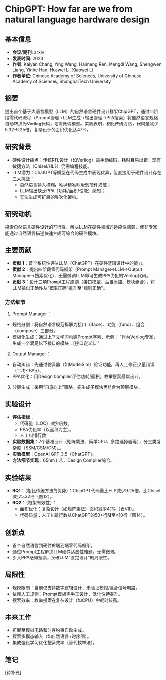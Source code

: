 # ChipGPT: How far are we from natural language hardware design

## 基本信息
- **会议/期刊**: arxiv
- **发表时间**: 2023
- **作者**: Kaiyan Chang, Ying Wang, Haimeng Ren, Mengdi Wang, Shengwen Liang, Yinhe Han, Huawei Li, Xiaowei Li
- **作者单位**: Chinese Academy of Sciences, University of Chinese Academy of Sciences, ShanghaiTech University
  
## 摘要
提出首个基于大语言模型（LLM）的自然语言硬件设计框架ChipGPT，通过四阶段零代码流程（Prompt管理→LLM生成→输出管理→PPA搜索）将自然语言规格自动转换为Verilog代码，无需微调模型。实验表明，相比传统方法，代码量减少5.32-9.25倍，复杂设计的面积优化达47%。

## 研究背景
- 硬件设计痛点：传统RTL设计（如Verilog）需手动编码，耗时且易出错；现有敏捷方法（Chisel/HLS）仍需编程技能。
- LLM潜力：ChatGPT等模型在代码生成中表现优异，但直接用于硬件设计存在三大挑战：
  - 自然语言输入模糊，难以精准映射到硬件规范；
  - LLM输出缺乏PPA（功耗/面积/性能）感知；
  - 无法生成可扩展的层次化架构。

## 研究动机
探索自然语言硬件设计的可行性，解决LLM在硬件领域的适应性瓶颈，使非专家能通过自然语言描述快速生成可综合的硬件模块。

## 主要贡献
- **贡献 1**：首个系统性评估LLM（ChatGPT）在硬件逻辑设计中的能力。
- **贡献 2**：提出四阶段零代码框架（Prompt Manager→LLM→Output Manager→搜索优化），无需微调LLM即可生成PPA优化的Verilog代码。
- **贡献 3**：设计三项Prompt工程原则（接口模型、后置添加、模块组合），将LLM输出正确性从“概率正确”提升至“规则正确”。

### 方法细节
1. Prompt Manager：
- 规格分割：将自然语言规范拆解为接口（iface）、功能（func）、组合（compose）三部分。
- 模板化生成：通过上下文学习构建Prompt序列，示例：
"作为Verilog专家，生成一个满足以下接口的模块：[接口定义]..."  
2. Output Manager：
- 自动纠错：先通过仿真器（如ModelSim）验证功能，再人工修正少量错误（平均<10行）。
- PPA优化：用Design Compiler评估功耗/面积，枚举搜索最优设计。
3. 分层生成：采用“自底向上”策略，先生成子模块再组合为顶层模块。

## 实验设计
- **评估指标**：
  - 代码量（LOC）减少倍数。
  - PPA优化率（以面积为主）。
  - 人工纠错行数
- **实验数据集**：7个基准设计（矩阵乘法、简单CPU、多路选择器等），分三类复杂度（SSM/CSM/CM）。。
- **实验模型**：OpenAI GPT-3.5（ChatGPT）。
- **方法细节实现**：65nm工艺，Design Compiler综合。

## 实验结果
- **RQ1**：（相比传统方法的优势）：ChipGPT代码量比HLS减少9.25倍，比Chisel减少5.32倍（图12）。
- **RQ2**：（框架有效性）：
  - 面积优化：复杂设计（如矩阵乘法）面积减少47%（表VII）。
  - 代码质量：人工纠错行数从ChatGPT的50+行降至<10行（图14）。

## 创新点
- 首个自然语言到硬件的端到端零代码框架。
- 通过Prompt工程解决LLM硬件适应性难题，无需微调。
- 引入PPA感知搜索，突破LLM“直觉设计”的局限性。

## 局限性
- 规模限制：当前仅支持数字逻辑设计，未验证模拟/混合信号电路。
- 依赖人工规则：Prompt模板需手工设计，泛化性待提升。
- 搜索效率：枚举搜索在复杂设计（如CPU）中耗时较高。
  
## 未来工作
- 扩展至模拟电路和时序约束自动生成。
- 探索多模态输入（如自然语言+时序图）。
- 集成强化学习优化搜索效率（替代枚举法）。

## 笔记
[待补充]